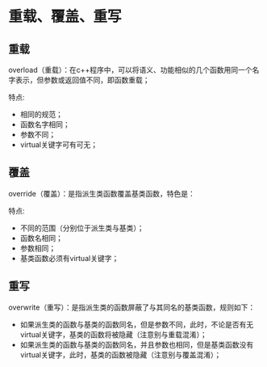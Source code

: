 # 重载、覆盖、重写

## 重载
overload（重载）：在c++程序中，可以将语义、功能相似的几个函数用同一个名字表示，但参数或返回值不同，即函数重载；  

特点:
* 相同的规范；
* 函数名字相同；
* 参数不同；
* virtual关键字可有可无；

## 覆盖  
override（覆盖）：是指派生类函数覆盖基类函数，特色是：  

特点:
* 不同的范围（分别位于派生类与基类）；
* 函数名相同；
* 参数相同；
* 基类函数必须有virtual关键字；

## 重写  
overwrite（重写）：是指派生类的函数屏蔽了与其同名的基类函数，规则如下：
* 如果派生类的函数与基类的函数同名，但是参数不同，此时，不论是否有无virtual关键字，基类的函数将被隐藏（注意别与重载混淆）；
* 如果派生类的函数与基类的函数同名，并且参数也相同，但是基类函数没有virtual关键字，此时，基类的函数被隐藏（注意别与覆盖混淆）；
